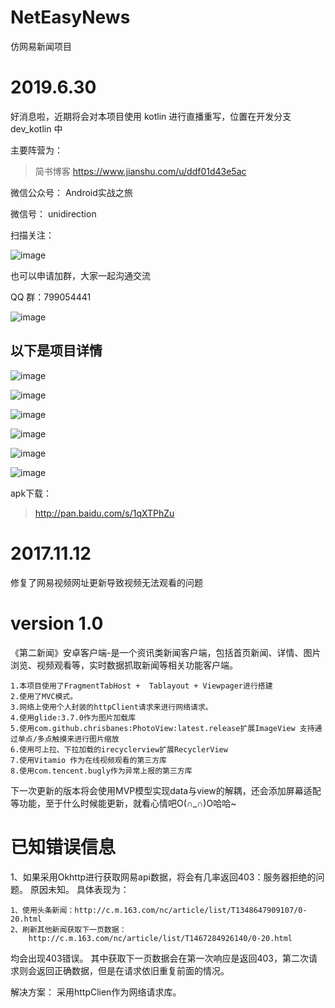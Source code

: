 # NetEasyNews

仿网易新闻项目

# 2019.6.30

好消息啦，近期将会对本项目使用 kotlin 进行直播重写，位置在开发分支 dev_kotlin 中

主要阵营为：

 > 简书博客 https://www.jianshu.com/u/ddf01d43e5ac

微信公众号： Android实战之旅

微信号： 	unidirection

扫描关注：

![image](https://github.com/liaozhoubei/NetEasyNews/blob/master/images/weixin.jpg)

也可以申请加群，大家一起沟通交流

QQ 群：799054441

![image](https://github.com/liaozhoubei/NetEasyNews/blob/master/images/qqCode.png)

## 以下是项目详情

![image](https://github.com/liaozhoubei/NetEasyNews/blob/master/images/1.gif)

![image](https://github.com/liaozhoubei/NetEasyNews/blob/master/images/2.gif)

![image](https://github.com/liaozhoubei/NetEasyNews/blob/master/images/3.gif)

![image](https://github.com/liaozhoubei/NetEasyNews/blob/master/images/4.gif)

![image](https://github.com/liaozhoubei/NetEasyNews/blob/master/images/5.gif)

![image](https://github.com/liaozhoubei/NetEasyNews/blob/master/images/6.gif)

apk下载：

 > http://pan.baidu.com/s/1qXTPhZu

# 2017.11.12
修复了网易视频网址更新导致视频无法观看的问题

# version 1.0
《第二新闻》安卓客户端-是一个资讯类新闻客户端，包括首页新闻、详情、图片浏览、视频观看等，实时数据抓取新闻等相关功能客户端。

    1.本项目使用了FragmentTabHost +  Tablayout + Viewpager进行搭建
    2.使用了MVC模式。
    3.网络上使用个人封装的httpClient请求来进行网络请求。
    4.使用glide:3.7.0作为图片加载库
    5.使用com.github.chrisbanes:PhotoView:latest.release扩展ImageView 支持通过单点/多点触摸来进行图片缩放
    6.使用可上拉、下拉加载的irecyclerview扩展RecyclerView
    7.使用Vitamio 作为在线视频观看的第三方库
    8.使用com.tencent.bugly作为异常上报的第三方库

下一次更新的版本将会使用MVP模型实现data与view的解耦，还会添加屏幕适配等功能，至于什么时候能更新，就看心情吧O(∩_∩)O哈哈~

# 已知错误信息

1、如果采用Okhttp进行获取网易api数据，将会有几率返回403：服务器拒绝的问题。
原因未知。
具体表现为：

	1、使用头条新闻：http://c.m.163.com/nc/article/list/T1348647909107/0-20.html
	2、刷新其他新闻获取下一页数据：
		http://c.m.163.com/nc/article/list/T1467284926140/0-20.html

均会出现403错误。
其中获取下一页数据会在第一次响应是返回403，第二次请求则会返回正确数据，但是在请求依旧重复前面的情况。

解决方案：
采用httpClien作为网络请求库。
